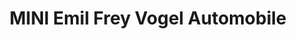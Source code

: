 ---
title: "MINI Emil Frey Vogel Automobile"
url: /landau-in-der-pfalz/mini-emil-frey-vogel-automobile/
shop: Autohaus
---